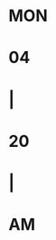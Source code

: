 <!DOCTYPE html>
<html lang="en">
<head>
    <meta charset="UTF-8">
    <meta http-equiv="X-UA-Compatible" content="IE=edge">
    <meta name="viewport" content="width=device-width, initial-scale=1.0">
    <title>DigitalClock</title>
    <link rel="stylesheet" href="style.css">
</head>
<body>
    <div class="container">
        <div class="digitalClock">
            <h1 id="day">MON</h1>
            <h1 id="hour">04</h1>
            <h1 id="bar1">|</h1>
            <h1 id="minute">20</h1>
            <h1 id="bar2">|</h1>
            <h1 id="ampm">AM</h1>
        </div>
    </div>
    <script src="script.js"></script>
</body>
</html>
